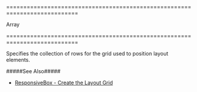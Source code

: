 ===========================================================================
<!--type-->Array<Object><!--/type-->
===========================================================================

<!--shortDescription-->
Specifies the collection of rows for the grid used to position layout elements.
<!--/shortDescription-->

<!--fullDescription-->
#####See Also#####
- [ResponsiveBox - Create the Layout Grid](/Documentation/Guide/Widgets/ResponsiveBox/Create_the_Layout_Grid/)
<!--/fullDescription-->